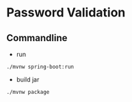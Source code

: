 # Password Validation

## Commandline
- run 
```shell
./mvnw spring-boot:run
```

- build jar
```shell
./mvnw package
```

